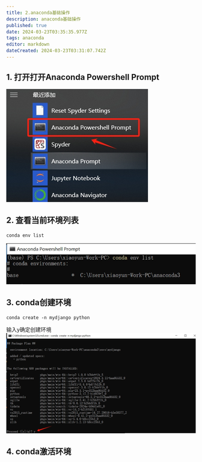 ```yaml
---
title: 2.anaconda基础操作
description: anaconda基础操作
published: true
date: 2024-03-23T03:35:35.977Z
tags: anaconda
editor: markdown
dateCreated: 2024-03-23T03:31:07.742Z
---
```


## 1. 打开打开Anaconda Powershell Prompt
![打开anacondapowershellprompt.png](/wiki/python/anaconda/conda基础操作/打开anacondapowershellprompt.png)

## 2. 查看当前环境列表
```
conda env list
```
![查看当前环境列表.png](/wiki/python/anaconda/conda基础操作/查看当前环境列表.png)

## 3. conda创建环境
```
conda create -n mydjango python
```
输入y确定创建环境
![conda创建环境.png](/wiki/python/anaconda/conda基础操作/conda创建环境.png)

## 4. conda激活环境










